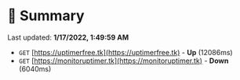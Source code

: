 # 📖 Summary
Last updated: **1/17/2022, 1:49:59 AM**

- `GET` [https://uptimerfree.tk](https://uptimerfree.tk) - **Up** (12086ms)
- `GET` [https://monitoruptimer.tk](https://monitoruptimer.tk) - **Down** (6040ms)
